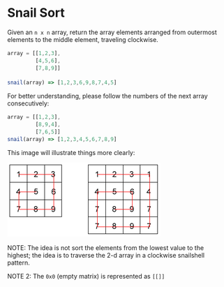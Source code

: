 # Snail Sort
Given an `n x n` array, return the array elements arranged from outermost elements to the middle element, traveling clockwise.
```js
array = [[1,2,3],
         [4,5,6],
         [7,8,9]]

snail(array) => [1,2,3,6,9,8,7,4,5]
```
For better understanding, please follow the numbers of the next array consecutively:
```js
array = [[1,2,3],
         [8,9,4],
         [7,6,5]]
snail(array) => [1,2,3,4,5,6,7,8,9]
```
This image will illustrate things more clearly:

![snail](snail.png)

NOTE: The idea is not sort the elements from the lowest value to the highest; the idea is to traverse the 2-d array in a clockwise snailshell pattern.

NOTE 2: The `0x0` (empty matrix) is represented as `[[]]`